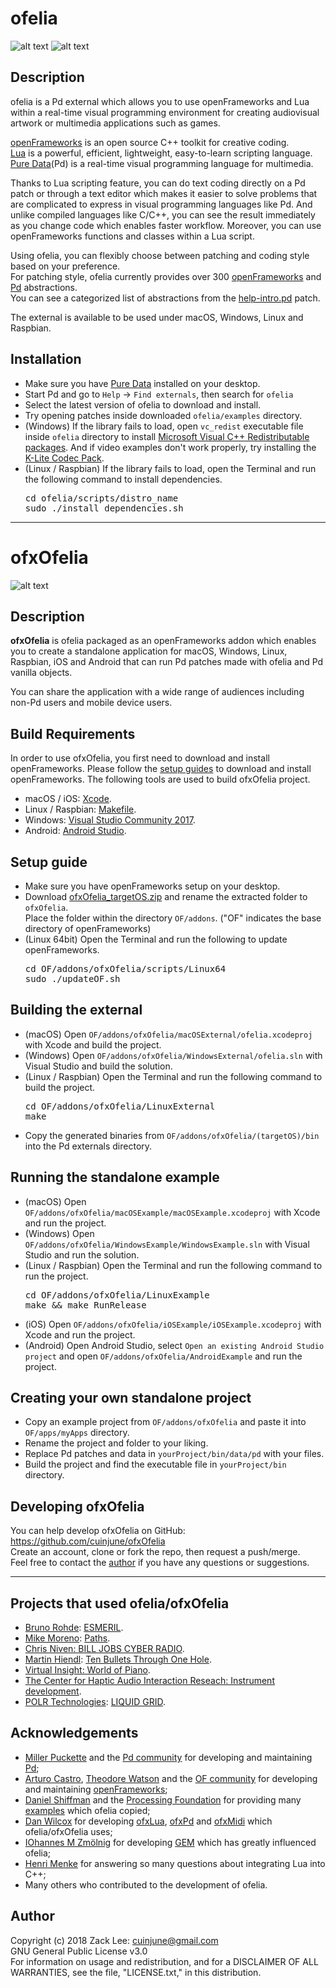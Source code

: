 # ofelia
![alt text](doc/Logo.png)
![alt text](doc/Iteration.png)

## Description
ofelia is a Pd external which allows you to use openFrameworks and Lua within a real-time visual programming environment for creating audiovisual artwork or multimedia applications such as games.

[openFrameworks](http://openframeworks.cc/) is an open source C++ toolkit for creative coding.<br />
[Lua](https://www.lua.org/) is a powerful, efficient, lightweight, easy-to-learn scripting language.<br />
[Pure Data](https://puredata.info/)(Pd) is a real-time visual programming language for multimedia.<br />

Thanks to Lua scripting feature, you can do text coding directly on a Pd patch or through a text editor which makes it easier to solve problems that are complicated to express in visual programming languages like Pd. And unlike compiled languages like C/C++, you can see the result immediately as you change code which enables faster workflow. Moreover, you can use openFrameworks functions and classes within a Lua script.

Using ofelia, you can flexibly choose between patching and coding style based on your preference.<br />
For patching style, ofelia currently provides over 300 [openFrameworks](https://github.com/cuinjune/ofxOfelia/tree/master/ofelia/libs/of) and [Pd](https://github.com/cuinjune/ofxOfelia/tree/master/ofelia/libs/pd) abstractions.<br />
You can see a categorized list of abstractions from the [help-intro.pd](https://github.com/cuinjune/ofxOfelia/tree/master/ofelia/help-intro.pd) patch.

The external is available to be used under macOS, Windows, Linux and Raspbian.

## Installation
* Make sure you have [Pure Data](https://puredata.info/downloads/pure-data) installed on your desktop.
* Start Pd and go to `Help` -> `Find externals`, then search for `ofelia`
* Select the latest version of ofelia to download and install.
* Try opening patches inside downloaded `ofelia/examples` directory.
* (Windows) If the library fails to load, open `vc_redist` executable file inside `ofelia` directory to install [Microsoft Visual C++ Redistributable packages](https://support.microsoft.com/en-us/help/2977003/the-latest-supported-visual-c-downloads). And if video examples don't work properly, try installing the [K-Lite Codec Pack](https://www.codecguide.com/download_kl.htm).
* (Linux / Raspbian) If the library fails to load, open the Terminal and run the following command to install dependencies.
  <pre>cd ofelia/scripts/distro_name
  sudo ./install_dependencies.sh</pre>

--------------

# ofxOfelia
![alt text](doc/ESMERIL.png)

## Description

**ofxOfelia** is ofelia packaged as an openFrameworks addon which enables you to create a standalone application for macOS, Windows, Linux, Raspbian, iOS and Android that can run Pd patches made with ofelia and Pd vanilla objects.

You can share the application with a wide range of audiences including non-Pd users and mobile device users.

## Build Requirements
In order to use ofxOfelia, you first need to download and install openFrameworks. Please follow the [setup guides](http://openframeworks.cc/download/) to download and install openFrameworks. The following tools are used to build ofxOfelia project.

* macOS / iOS: [Xcode](https://developer.apple.com/xcode/).
* Linux / Raspbian: [Makefile](https://www.gnu.org/software/make/).
* Windows: [Visual Studio Community 2017](https://visualstudio.microsoft.com/vs/community/).
* Android: [Android Studio](https://developer.android.com/studio/).

## Setup guide
* Make sure you have openFrameworks setup on your desktop.
* Download [ofxOfelia_targetOS.zip](https://github.com/cuinjune/ofxOfelia/releases/latest) and rename the extracted folder to `ofxOfelia`.<br />
Place the folder within the directory `OF/addons`. ("OF" indicates the base directory of openFrameworks)
* (Linux 64bit) Open the Terminal and run the following to update openFrameworks.
  <pre>cd OF/addons/ofxOfelia/scripts/Linux64
  sudo ./updateOF.sh</pre>
  
## Building the external
* (macOS) Open `OF/addons/ofxOfelia/macOSExternal/ofelia.xcodeproj` with Xcode and build the project.
* (Windows) Open `OF/addons/ofxOfelia/WindowsExternal/ofelia.sln` with Visual Studio and build the solution.
* (Linux / Raspbian) Open the Terminal and run the following command to build the project.
  <pre>cd OF/addons/ofxOfelia/LinuxExternal
  make</pre>
* Copy the generated binaries from `OF/addons/ofxOfelia/(targetOS)/bin` into the Pd externals directory.

## Running the standalone example
* (macOS) Open `OF/addons/ofxOfelia/macOSExample/macOSExample.xcodeproj` with Xcode and run the project.
* (Windows) Open `OF/addons/ofxOfelia/WindowsExample/WindowsExample.sln` with Visual Studio and run the solution.
* (Linux / Raspbian) Open the Terminal and run the following command to run the project.
  <pre>cd OF/addons/ofxOfelia/LinuxExample
  make && make RunRelease</pre>
* (iOS) Open `OF/addons/ofxOfelia/iOSExample/iOSExample.xcodeproj` with Xcode and run the project.
* (Android) Open Android Studio, select `Open an existing Android Studio project` and open `OF/addons/ofxOfelia/AndroidExample` and run the project.

## Creating your own standalone project
* Copy an example project from `OF/addons/ofxOfelia` and paste it into `OF/apps/myApps` directory.
* Rename the project and folder to your liking.
* Replace Pd patches and data in `yourProject/bin/data/pd` with your files.
* Build the project and find the executable file in `yourProject/bin` directory.

## Developing ofxOfelia
You can help develop ofxOfelia on GitHub: https://github.com/cuinjune/ofxOfelia<br />
Create an account, clone or fork the repo, then request a push/merge.<br />
Feel free to contact the [author](#author) if you have any questions or suggestions.

--------------

## Projects that used ofelia/ofxOfelia
* [Bruno Rohde](http://esmeril.ufba.br/): [ESMERIL](https://youtu.be/MOz3MCIBDzM/).
* [Mike Moreno](https://github.com/MikeMorenoAudio/): [Paths](https://youtu.be/Si_IbyIvPy4/).
* [Chris Niven: BILL JOBS CYBER RADIO](https://www.youtube.com/watch?v=emDiimH0Y7U).
* [Martin Hiendl](http://martinhiendl.com/): [Ten Bullets Through One Hole](http://martinhiendl.com/?section=ten-bullets-through-one-hole).
* [Virtual Insight: World of Piano](https://www.worldofpiano.net/).
* [The Center for Haptic Audio Interaction Reseach: Instrument development](https://chair.audio/).
* [POLR Technologies](https://www.facebook.com/polrtech): [LIQUID GRID](https://youtu.be/L5zdNc3NvRg/).

## Acknowledgements
* [Miller Puckette](http://msp.ucsd.edu/) and the [Pd community](http://puredata.info/community/) for developing and maintaining [Pd](http://puredata.info/);
* [Arturo Castro](http://arturocastro.net/), [Theodore Watson](http://www.theowatson.com/) and the [OF community](https://openframeworks.cc/community/) for developing and maintaining [openFrameworks](https://openframeworks.cc/);
* [Daniel Shiffman](https://shiffman.net/) and the [Processing Foundation](https://processingfoundation.org/) for providing many [examples](https://processing.org/examples/) which ofelia copied;
* [Dan Wilcox](http://danomatika.com/) for developing [ofxLua](https://github.com/danomatika/ofxLua), [ofxPd](https://github.com/danomatika/ofxPd) and [ofxMidi](https://github.com/danomatika/ofxMidi) which ofelia/ofxOfelia uses;
* [IOhannes M Zmölnig](https://puredata.info/author/zmoelnig) for developing [GEM](https://puredata.info/downloads/gem) which has greatly influenced ofelia;
* [Henri Menke](https://www.henrimenke.com/) for answering so many questions about integrating Lua into C++;
* Many others who contributed to the development of ofelia.

## Author
Copyright (c) 2018 Zack Lee: <cuinjune@gmail.com><br />
GNU General Public License v3.0<br />
For information on usage and redistribution, and for a DISCLAIMER OF ALL WARRANTIES, see the file, "LICENSE.txt," in this distribution.

